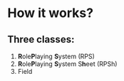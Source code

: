 <h1>How it works?</h1>

<h2>Three classes:</h2>
<ol>
  <li><b>R</b>ole<b>P</b>laying <b>S</b>ystem (RPS)</li>
  <li><b>R</b>ole<b>P</b>laying <b>S</b>ystem S<b>h</b>eet (RPSh)</li>
  <li>Field</li>
</ol>
